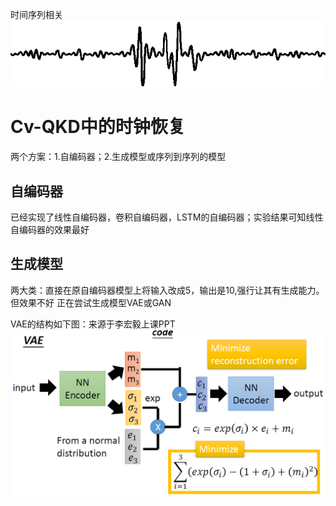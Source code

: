 时间序列相关
![](assets/time-series.gif)

# Cv-QKD中的时钟恢复


两个方案：1.自编码器；2.生成模型或序列到序列的模型

## 自编码器

已经实现了线性自编码器，卷积自编码器，LSTM的自编码器；实验结果可知线性自编码器的效果最好

## 生成模型

两大类：直接在原自编码器模型上将输入改成5，输出是10,强行让其有生成能力。但效果不好
正在尝试生成模型VAE或GAN

VAE的结构如下图：来源于李宏毅上课PPT ![vae](assets/vae.png)


